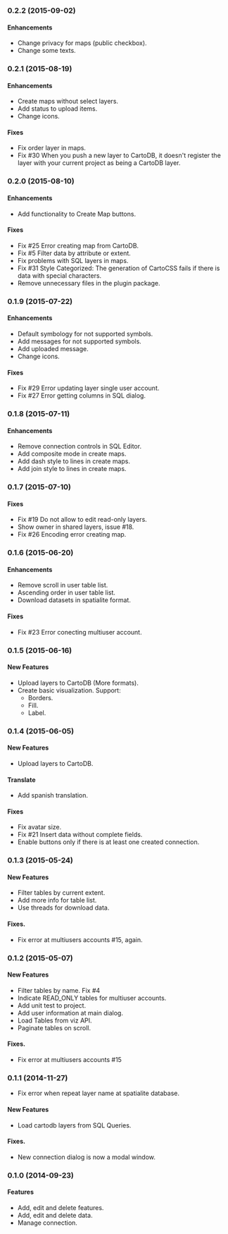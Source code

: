 <a name="0.2.2"></a>
### 0.2.2 (2015-09-02)

#### Enhancements

* Change privacy for maps (public checkbox).
* Change some texts.

<a name="0.2.1"></a>
### 0.2.1 (2015-08-19)

#### Enhancements

* Create maps without select layers.
* Add status to upload items.
* Change icons.

#### Fixes

* Fix order layer in maps.
* Fix #30 When you push a new layer to CartoDB, it doesn't register the layer with your current project as being a CartoDB layer.

<a name="0.2.0"></a>
### 0.2.0 (2015-08-10)

#### Enhancements

* Add functionality to Create Map buttons.

#### Fixes

* Fix #25 Error creating map from CartoDB.
* Fix #5 Filter data by attribute or extent.
* Fix problems with SQL layers in maps.
* Fix #31 Style Categorized: The generation of CartoCSS fails if there is data with special characters.
* Remove unnecessary files in the plugin package.

<a name="0.1.9"></a>
### 0.1.9 (2015-07-22)

#### Enhancements

* Default symbology for not supported symbols.
* Add messages for not supported symbols.
* Add uploaded message.
* Change icons.

#### Fixes

* Fix #29 Error updating layer single user account.
* Fix #27 Error getting columns in SQL dialog.


<a name="0.1.8"></a>
### 0.1.8 (2015-07-11)

#### Enhancements

* Remove connection controls in SQL Editor.
* Add composite mode in create maps.
* Add dash style to lines in create maps.
* Add join style to lines in create maps.

<a name="0.1.7"></a>
### 0.1.7 (2015-07-10)

#### Fixes

* Fix #19 Do not allow to edit read-only layers.
* Show owner in shared layers, issue #18.
* Fix #26 Encoding error creating map.


<a name="0.1.6"></a>
### 0.1.6 (2015-06-20)

#### Enhancements

* Remove scroll in user table list.
* Ascending order in user table list.
* Download datasets in spatialite format.

#### Fixes

* Fix #23 Error conecting multiuser account.

<a name="0.1.5"></a>
### 0.1.5 (2015-06-16)

#### New Features

* Upload layers to CartoDB (More formats).
* Create basic visualization. Support:
  * Borders.
  * Fill.
  * Label.

<a name="0.1.4"></a>
### 0.1.4 (2015-06-05)

#### New Features

* Upload layers to CartoDB.

#### Translate

* Add spanish translation.

#### Fixes

* Fix avatar size.
* Fix #21 Insert data without complete fields.
* Enable buttons only if there is at least one created connection.

<a name="0.1.3"></a>
### 0.1.3 (2015-05-24)

#### New Features

* Filter tables by current extent.
* Add more info for table list.
* Use threads for download data.

#### Fixes.

* Fix error at multiusers accounts #15, again.

<a name="0.1.2"></a>
### 0.1.2 (2015-05-07)

#### New Features

* Filter tables by name. Fix #4
* Indicate READ_ONLY tables for multiuser accounts.
* Add unit test to project.
* Add user information at main dialog.
* Load Tables from viz API.
* Paginate tables on scroll.

#### Fixes.

* Fix error at multiusers accounts #15

<a name="0.1.1"></a>
### 0.1.1 (2014-11-27)

* Fix error when repeat layer name at spatialite database.
#### New Features

* Load cartodb layers from SQL Queries.

#### Fixes.

* New connection dialog is now a modal window.

<a name="0.1.0"></a>
### 0.1.0 (2014-09-23)

#### Features

* Add, edit and delete features.
* Add, edit and delete data.
* Manage connection.
